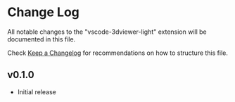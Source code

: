 # Change Log

All notable changes to the "vscode-3dviewer-light" extension will be documented in this file.

Check [Keep a Changelog](http://keepachangelog.com/) for recommendations on how to structure this file.

## v0.1.0

- Initial release